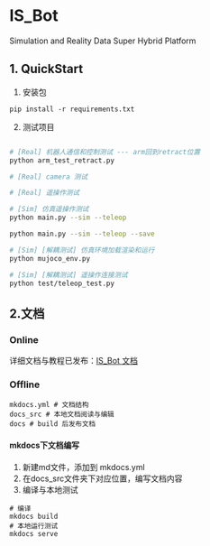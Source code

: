 # IS_Bot

Simulation and Reality Data Super Hybrid Platform
## 1. QuickStart
1. 安装包
```
pip install -r requirements.txt
```
2. 测试项目
```bash

# [Real] 机器人通信和控制测试 --- arm回到retract位置
python arm_test_retract.py

# [Real] camera 测试

# [Real] 遥操作测试

# [Sim] 仿真遥操作测试
python main.py --sim --teleop 

python main.py --sim --teleop --save

# [Sim] [解耦测试] 仿真环境加载渲染和运行
python mujoco_env.py

# [Sim] [解耦测试] 遥操作连接测试
python test/teleop_test.py
```

## 2.文档
### Online
详细文档与教程已发布：[IS_Bot 文档](https://fennmai.github.io/IS_Bot/)

### Offline
```
mkdocs.yml # 文档结构
docs_src # 本地文档阅读与编辑
docs # build 后发布文档
```
#### mkdocs下文档编写
1. 新建md文件，添加到 mkdocs.yml
2. 在docs_src文件夹下对应位置，编写文档内容
3. 编译与本地测试
```
# 编译
mkdocs build 
# 本地运行测试
mkdocs serve
```
